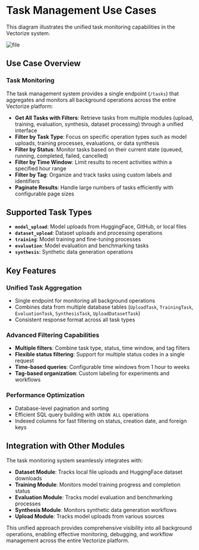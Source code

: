 # Task Management Use Cases

This diagram illustrates the unified task monitoring capabilities in the Vectorize system.

![file](out/use-cases-tasks.svg)

## Use Case Overview

### Task Monitoring

The task management system provides a single endpoint (`/tasks`) that aggregates and monitors all background operations across the entire Vectorize platform:

- **Get All Tasks with Filters**: Retrieve tasks from multiple modules (upload, training, evaluation, synthesis, dataset processing) through a unified interface
- **Filter by Task Type**: Focus on specific operation types such as model uploads, training processes, evaluations, or data synthesis
- **Filter by Status**: Monitor tasks based on their current state (queued, running, completed, failed, cancelled)
- **Filter by Time Window**: Limit results to recent activities within a specified hour range
- **Filter by Tag**: Organize and track tasks using custom labels and identifiers
- **Paginate Results**: Handle large numbers of tasks efficiently with configurable page sizes

## Supported Task Types

- **`model_upload`**: Model uploads from HuggingFace, GitHub, or local files
- **`dataset_upload`**: Dataset uploads and processing operations
- **`training`**: Model training and fine-tuning processes
- **`evaluation`**: Model evaluation and benchmarking tasks
- **`synthesis`**: Synthetic data generation operations

## Key Features

### Unified Task Aggregation

- Single endpoint for monitoring all background operations
- Combines data from multiple database tables (`UploadTask`, `TrainingTask`, `EvaluationTask`, `SynthesisTask`, `UploadDatasetTask`)
- Consistent response format across all task types

### Advanced Filtering Capabilities

- **Multiple filters**: Combine task type, status, time window, and tag filters
- **Flexible status filtering**: Support for multiple status codes in a single request
- **Time-based queries**: Configurable time windows from 1 hour to weeks
- **Tag-based organization**: Custom labeling for experiments and workflows

### Performance Optimization

- Database-level pagination and sorting
- Efficient SQL query building with `UNION ALL` operations
- Indexed columns for fast filtering on status, creation date, and foreign keys

## Integration with Other Modules

The task monitoring system seamlessly integrates with:

- **Dataset Module**: Tracks local file uploads and HuggingFace dataset downloads
- **Training Module**: Monitors model training progress and completion status
- **Evaluation Module**: Tracks model evaluation and benchmarking processes
- **Synthesis Module**: Monitors synthetic data generation workflows
- **Upload Module**: Tracks model uploads from various sources

This unified approach provides comprehensive visibility into all background operations, enabling effective monitoring, debugging, and workflow management across the entire Vectorize platform.
